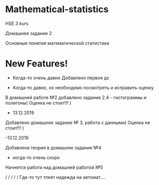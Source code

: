# Mathematical-statistics
HSE 3 kurs

Домашнее задание 2

Основные понятия математической статистики


# New Features!

- Когда-то  очень давно
  Добавлено первое дз

- Когда-то  давно, но необходимо посмотреть и исправить оценку

В домашней работе №2 добавлено задание 2.4 - гистограммы и полигоны(  Оценка не стоит!!! )

- 13.12.2019

Добавлено домашнее задание № 3, работа с данными(  Оценка не стоит!!!  )

-13.12.2019

Добавлена теория  в домашнее задание №4 

- когда-то очень скоро

Начнется работа над домашней работой №5

/
/
/
/
/
Где-то тут тлеет надежда на автомат....
